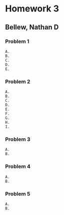 # Homework 3
## Bellew, Nathan D

### Problem 1

    A. 
    B.
    C. 
    D.
    E.


### Problem 2

    A. 
    B.
    C. 
    D.
    E.
    F.
    G.
    H.
    I.

### Problem 3

    A. 
    B.


### Problem 4

    A. 
    B.
 


### Problem 5

    A. 
    B.


<style type="text/css">
    ol { list-style-type: upper-alpha; }
</style>
